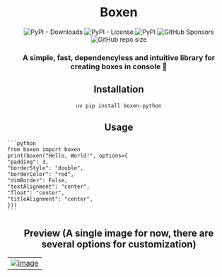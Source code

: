 <div align="center">
    <h1>Boxen</h1>
    <div>
        <img alt="PyPI - Downloads" src="https://img.shields.io/pypi/dd/boxen-python">
        <img alt="PyPI - License" src="https://img.shields.io/pypi/l/boxen-python">
        <img alt="PyPI" src="https://img.shields.io/pypi/v/boxen-python">
        <img alt="GitHub Sponsors" src="https://img.shields.io/github/sponsors/itsmeadarsh2008">
        <img alt="GitHub repo size" src="https://img.shields.io/github/repo-size/itsmeadarsh2008/boxen">
    </div>
</div>

<h3 align="center">
    A simple, fast, dependencyless and intuitive library for creating boxes in console 🎁
</h3>
<h2 align="center">Installation</h2>
<p align="center">
    <code>uv pip install boxen-python</code>
</p>

<h2 align="center">Usage</h2>
<p align="center">

    ```python
    from boxen import boxen
    print(boxen("Hello, World!", options={
    "padding": 3,
    "borderStyle": "double",
    "borderColor": "red",
    "dimBorder": False,
    "textAlignment": "center",
    "float": "center",
    "titleAlignment": "center",
    }))
    ```

<h2 align="center">Preview (A single image for now, there are several options for customization)</h2>
<table align="center">
    <tr>
        <td>
            <a href="https://ibb.co/GVTHY4F"><img src="https://i.ibb.co/LC5NjXv/image.png" alt="image" border="0"></a>
        </td>
    </tr>
</table>